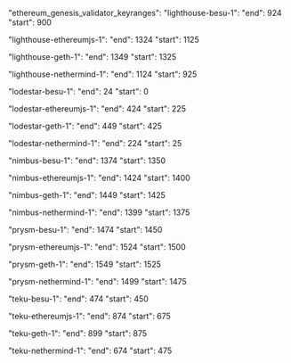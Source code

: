 "ethereum_genesis_validator_keyranges": 
"lighthouse-besu-1": 
"end": 924
"start": 900

"lighthouse-ethereumjs-1": 
"end": 1324
"start": 1125

"lighthouse-geth-1": 
"end": 1349
"start": 1325

"lighthouse-nethermind-1": 
"end": 1124
"start": 925

"lodestar-besu-1": 
"end": 24
"start": 0

"lodestar-ethereumjs-1": 
"end": 424
"start": 225

"lodestar-geth-1": 
"end": 449
"start": 425

"lodestar-nethermind-1": 
"end": 224
"start": 25

"nimbus-besu-1": 
"end": 1374
"start": 1350

"nimbus-ethereumjs-1": 
"end": 1424
"start": 1400

"nimbus-geth-1": 
"end": 1449
"start": 1425

"nimbus-nethermind-1": 
"end": 1399
"start": 1375

"prysm-besu-1": 
"end": 1474
"start": 1450

"prysm-ethereumjs-1": 
"end": 1524
"start": 1500

"prysm-geth-1": 
"end": 1549
"start": 1525

"prysm-nethermind-1": 
"end": 1499
"start": 1475

"teku-besu-1": 
"end": 474
"start": 450

"teku-ethereumjs-1": 
"end": 874
"start": 675

"teku-geth-1": 
"end": 899
"start": 875

"teku-nethermind-1": 
"end": 674
"start": 475


